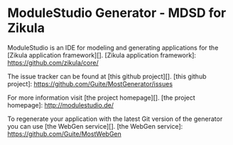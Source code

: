 # ModuleStudio Generator - MDSD for Zikula

ModuleStudio is an IDE for modeling and generating applications
for the [Zikula application framework][].
[Zikula application framework]: https://github.com/zikula/core/

The issue tracker can be found at [this github project][].
[this github project]: https://github.com/Guite/MostGenerator/issues

For more information visit [the project homepage][].
[the project homepage]: http://modulestudio.de/

To regenerate your application with the latest Git version of the
generator you can use [the WebGen service][].
[the WebGen service]: https://github.com/Guite/MostWebGen


